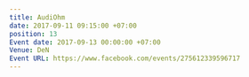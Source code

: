 ```yaml
---
title: AudiOhm
date: 2017-09-11 09:15:00 +07:00
position: 13
Event date: 2017-09-13 00:00:00 +07:00
Venue: DeN
Event URL: https://www.facebook.com/events/275612339596717
---
```


